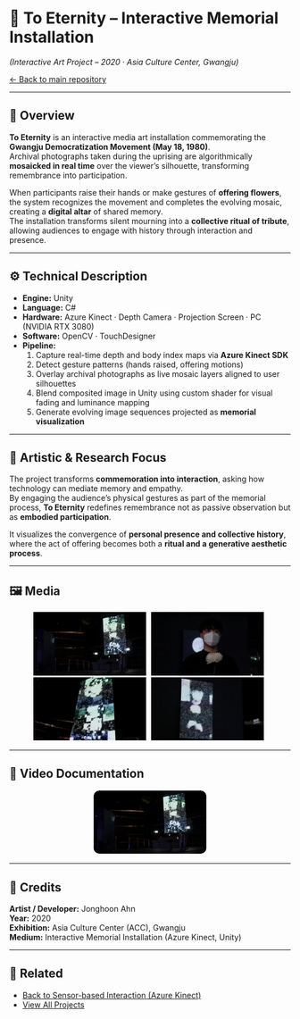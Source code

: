 # 🌸 To Eternity – Interactive Memorial Installation  
*(Interactive Art Project – 2020 · Asia Culture Center, Gwangju)*  

[← Back to main repository](https://github.com/reusahn/Unity-Unreal-Interaction-Research/tree/main)

---

## 🧩 Overview  
**To Eternity** is an interactive media art installation commemorating the **Gwangju Democratization Movement (May 18, 1980)**.  
Archival photographs taken during the uprising are algorithmically **mosaicked in real time** over the viewer’s silhouette, transforming remembrance into participation.  

When participants raise their hands or make gestures of **offering flowers**, the system recognizes the movement and completes the evolving mosaic, creating a **digital altar** of shared memory.  
The installation transforms silent mourning into a **collective ritual of tribute**, allowing audiences to engage with history through interaction and presence.  

---

## ⚙️ Technical Description  
- **Engine:** Unity  
- **Language:** C#  
- **Hardware:** Azure Kinect · Depth Camera · Projection Screen · PC (NVIDIA RTX 3080)  
- **Software:** OpenCV · TouchDesigner  
- **Pipeline:**  
  1. Capture real-time depth and body index maps via **Azure Kinect SDK**  
  2. Detect gesture patterns (hands raised, offering motions)  
  3. Overlay archival photographs as live mosaic layers aligned to user silhouettes  
  4. Blend composited image in Unity using custom shader for visual fading and luminance mapping  
  5. Generate evolving image sequences projected as **memorial visualization**  

---

## 🧠 Artistic & Research Focus  
The project transforms **commemoration into interaction**, asking how technology can mediate memory and empathy.  
By engaging the audience’s physical gestures as part of the memorial process, **To Eternity** redefines remembrance not as passive observation but as **embodied participation**.  

It visualizes the convergence of **personal presence and collective history**, where the act of offering becomes both a **ritual and a generative aesthetic process**.  

---

## 🖼️ Media
<p align="center">
  <img src="./media/ToEternity_01.jpg" width="40%" style="margin-right:5px;"/>  
  <img src="./media/ToEternity_02.jpg" width="40%" style="margin-right:5px;"/>
    <img src="./media/ToEternity_03.jpg" width="40%" style="margin-right:5px;"/>  
  <img src="./media/ToEternity_04.jpg" width="40%" style="margin-right:5px;"/>
</p>

---

## 🎥 Video Documentation
<p align="center">
  <a href="https://vimeo.com/666369383/69a48ffe55">
    <img src="./media/ToEternity_01.jpg" width="40%" style="border-radius:10px;"/>
  </a>
</p>

---

## 👤 Credits  
**Artist / Developer:** Jonghoon Ahn  
**Year:** 2020  
**Exhibition:** Asia Culture Center (ACC), Gwangju  
**Medium:** Interactive Memorial Installation (Azure Kinect, Unity)  

---

## 🔗 Related  
- [Back to Sensor-based Interaction (Azure Kinect)](../README.md)  
- [View All Projects](https://github.com/reusahn/Unity-Unreal-Interaction-Research/tree/main)

